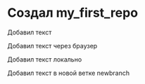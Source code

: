 ﻿# Создал my_first_repo

Добавил текст

Добавил текст через браузер

Добавил текст локально

Добавил текст в новой ветке newbranch